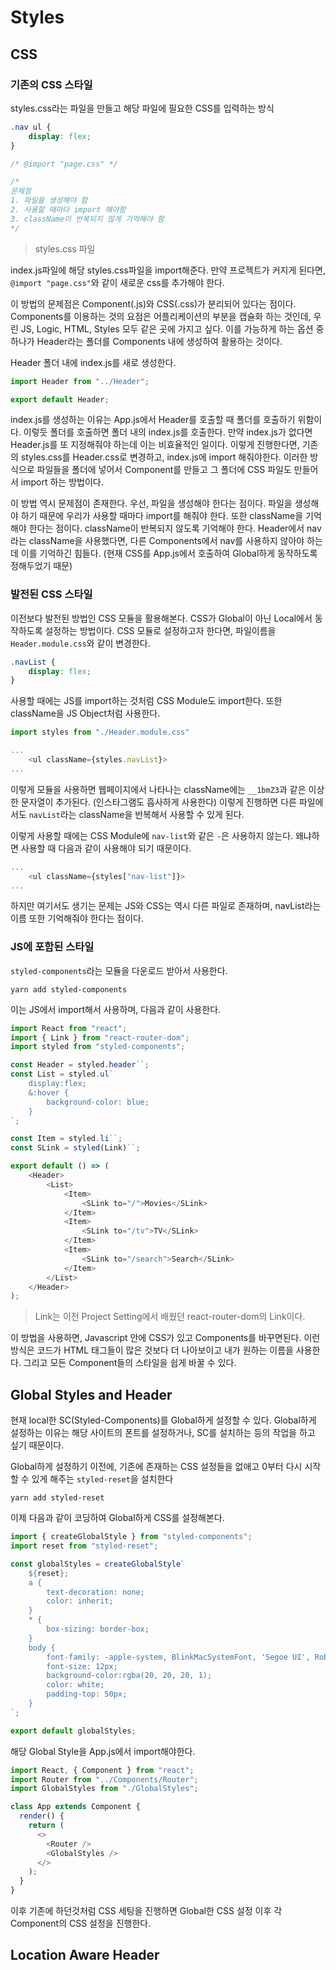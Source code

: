 # Styles

## CSS

### 기존의 CSS 스타일

styles.css라는 파일을 만들고 해당 파일에 필요한 CSS를 입력하는 방식

```css
.nav ul {
	display: flex;
}

/* @import "page.css" */

/* 
문제점
1. 파일을 생성해야 함
2. 사용할 때마다 import 해야함
3. className이 반복되지 않게 기억해야 함
*/

```

> styles.css 파일

index.js파일에 해당 styles.css파일을 import해준다.
만약 프로젝트가 커지게 된다면, `@import "page.css"`와 같이 새로운 css를 추가해야 한다.

이 방법의 문제점은 Component(.js)와 CSS(.css)가 분리되어 있다는 점이다.
Components를 이용하는 것의 요점은 어플리케이션의 부분을 캡슐화 하는 것인데, 우린 JS, Logic, HTML, Styles 모두 같은 곳에 가지고 싶다.
이를 가능하게 하는 옵션 중 하나가 Header라는 폴더를 Components 내에 생성하여 활용하는 것이다.

Header 폴더 내에 index.js를 새로 생성한다.

```js
import Header from "../Header";

export default Header;
```

index.js를 생성하는 이유는 App.js에서 Header를 호출할 때 폴더를 호출하기 위함이다. 이렇듯 폴더를 호출하면 폴더 내의 index.js를 호출한다.
만약 index.js가 없다면 Header.js를 또 지정해줘야 하는데 이는 비효율적인 일이다.
이렇게 진행한다면, 기존의 styles.css를 Header.css로 변경하고, index.js에 import 해줘야한다.
이러한 방식으로 파일들을 폴더에 넣어서 Component를 만들고 그 폴더에 CSS 파일도 만들어서 import 하는 방법이다.

이 방법 역시 문제점이 존재한다.
우선, 파일을 생성해야 한다는 점이다. 파일을 생성해야 하기 때문에 우리가 사용할 때마다 import를 해줘야 한다.
또한 className을 기억해야 한다는 점이다. className이 반복되지 않도록 기억해야 한다.
Header에서 nav라는 className을 사용했다면, 다른 Components에서 nav를 사용하지 않아야 하는데 이를 기억하긴 힘들다.
(현재 CSS를 App.js에서 호출하여 Global하게 동작하도록 정해두었기 때문)

### 발전된 CSS 스타일

이전보다 발전된 방법인 CSS 모듈을 활용해본다.
CSS가 Global이 아닌 Local에서 동작하도록 설정하는 방법이다.
CSS 모듈로 설정하고자 한다면, 파일이름을 `Header.module.css`와 같이 변경한다.

```css
.navList {
	display: flex;
}
```

사용할 때에는 JS를 import하는 것처럼 CSS Module도 import한다. 또한 className을 JS Object처럼 사용한다.

```js
import styles from "./Header.module.css"

...
	<ul className={styles.navList}>
...
```

이렇게 모듈을 사용하면 웹페이지에서 나타나는 className에는 `__1bmZ3`과 같은 이상한 문자열이 추가된다. (인스타그램도 흡사하게 사용한다)
이렇게 진행하면 다른 파일에서도 `navList`라는 className을 반복해서 사용할 수 있게 된다.

이렇게 사용할 때에는 CSS Module에 `nav-list`와 같은 `-`은 사용하지 않는다. 왜냐하면 사용할 때 다음과 같이 사용해야 되기 때문이다.

```js
...
	<ul className={styles["nav-list"]}>
...
```

하지만 여기서도 생기는 문제는 JS와 CSS는 역시 다른 파일로 존재하며, navList라는 이름 또한 기억해줘야 한다는 점이다.

### JS에 포함된 스타일

`styled-components`라는 모듈을 다운로드 받아서 사용한다.

```shell
yarn add styled-components
```

이는 JS에서 import해서 사용하며, 다음과 같이 사용한다.

```js
import React from "react";
import { Link } from "react-router-dom";
import styled from "styled-components";

const Header = styled.header``;
const List = styled.ul`
    display:flex;
    &:hover {
        background-color: blue;
    }
`;

const Item = styled.li``;
const SLink = styled(Link)``;

export default () => (
    <Header>
        <List>
            <Item>
                <SLink to="/">Movies</SLink>
            </Item>
            <Item>
                <SLink to="/tv">TV</SLink>
            </Item>
            <Item>
                <SLink to="/search">Search</SLink>
            </Item>
        </List>
    </Header>
);
```

> Link는 이전 Project Setting에서 배웠던 react-router-dom의 Link이다.

이 방법을 사용하면, Javascript 안에 CSS가 있고 Components를 바꾸면된다.
이런 방식은 코드가 HTML 태그들이 많은 것보다 더 나아보이고 내가 원하는 이름을 사용한다.
그리고 모든 Component들의 스타일을 쉽게 바꿀 수 있다.

## Global Styles and Header

현재 local한 SC(Styled-Components)를 Global하게 설정할 수 있다.
Global하게 설정하는 이유는 해당 사이트의 폰트를 설정하거나, SC를 설치하는 등의 작업을 하고 싶기 때문이다.

Global하게 설정하기 이전에, 기존에 존재하는 CSS 설정들을 없애고 0부터 다시 시작할 수 있게 해주는 `styled-reset`을 설치한다

```shell
yarn add styled-reset
```

이제 다음과 같이 코딩하여 Global하게 CSS를 설정해본다.

```js
import { createGlobalStyle } from "styled-components";
import reset from "styled-reset";

const globalStyles = createGlobalStyle`
    ${reset};
    a {
        text-decoration: none;
        color: inherit;
    }
    * {
        box-sizing: border-box;
    }
    body {
        font-family: -apple-system, BlinkMacSystemFont, 'Segoe UI', Roboto, Oxygen, Ubuntu, Canta
        font-size: 12px;
        background-color:rgba(20, 20, 20, 1);
        color: white;
        padding-top: 50px;
    }
`;

export default globalStyles;
```

해당 Global Style을 App.js에서 import해야한다.

```js
import React, { Component } from "react";
import Router from "../Components/Router";
import GlobalStyles from "./GlobalStyles";

class App extends Component {
  render() {
    return (
      <>
        <Router />
        <GlobalStyles />
      </>
    );
  }
}
```

이후 기존에 하던것처럼 CSS 세팅을 진행하면 Global한 CSS 설정 이후 각 Component의 CSS 설정을 진행한다.

## Location Aware Header

